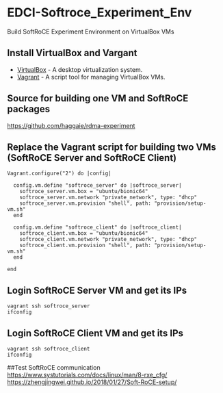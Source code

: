 # EDCI-Softroce_Experiment_Env
Build SoftRoCE Experiment Environment on VirtualBox VMs

## Install VirtualBox and Vargant
* [VirtualBox](https://www.virtualbox.org/wiki/Downloads) - A desktop virtualization system.
* [Vagrant](https://www.vagrantup.com/downloads.html) - A script tool for managing VirtualBox VMs.

## Source for building one VM and SoftRoCE packages
https://github.com/haggaie/rdma-experiment

## Replace the Vagrant script for building two VMs (SoftRoCE Server and SoftRoCE Client)
```shell=
Vagrant.configure("2") do |config|
    
  config.vm.define "softroce_server" do |softroce_server|    
    softroce_server.vm.box = "ubuntu/bionic64"
    softroce_server.vm.network "private_network", type: "dhcp"
    softroce_server.vm.provision "shell", path: "provision/setup-vm.sh"    
  end
  
  config.vm.define "softroce_client" do |softroce_client|    
    softroce_client.vm.box = "ubuntu/bionic64"
    softroce_client.vm.network "private_network", type: "dhcp"
    softroce_client.vm.provision "shell", path: "provision/setup-vm.sh"    
  end
  
end
```
## Login SoftRoCE Server VM and get its IPs
```shell=
vagrant ssh softroce_server
ifconfig
```

## Login SoftRoCE Client VM and get its IPs
```shell=
vagrant ssh softroce_client
ifconfig
```

##Test SoftRoCE communication
https://www.systutorials.com/docs/linux/man/8-rxe_cfg/
https://zhengjingwei.github.io/2018/01/27/Soft-RoCE-setup/

